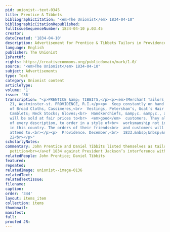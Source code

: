 ```yaml
---
pid: unionist--text-0345
title: Prentice & Tibbets
bibliographicCitation: "<em>The Unionist</em> 1834-04-10"
bibliographicCitationRepublished: 
fullIssueSequenceNumber: 1834-04-10 p.03.45
creator: 
dateCreated: '1834-04-10'
description: Advertisement for Prentice & Tibbets Tailors in Providence
language: English
publisher: The Unionist
IsPartOf: 
rights: https://creativecommons.org/publicdomain/mark/1.0/
source: "<em>The Unionist</em> 1834-04-10"
subject: Advertisements
type: Text
category: Unionist content
articleType: 
volume: '1'
issue: '36'
transcription: "<p>PRENTICE &amp; TIBBITS,</p><p><em>(Merchant Tailors,)</em></p><p>No.
  21, Westminster-st. PROVIDENCE, R.I.</p><p>  Keep constantly on hand a large assortment
  of Broad Cloths, Cassimeres,<br>  Vestings, Petersham’s, Goat’s Hair &amp; common
  Camblets; Neck Stocks; Gloves;<br>  Handkerchiefs, &amp;c. &amp;c., all of which
  will be sold at fair prices to<br>  <em>good</em>  customers. They also make clothes
  of every description, to order in a style of<br>  worksmanship not inferior to any
  in this country. The orders of their friends<br>  and customers will be punctually
  attend to.<br></p><p>  Providence. December,<br>  1833.&nbsp;&nbsp;&nbsp;&nbsp;&nbsp;&nbsp;&nbsp;&nbsp;&nbsp;&nbsp;&nbsp;
  22<br></p>"
scholarlyNotes: 
commentary: John Prentice and Daniel Tibbits listed themselves as tailors on<br><a<br>  href="https://onerhodeislandfamily.files.wordpress.com/2021/06/10bf5-pages-from-1834-ri-petition-bank-of-the-us.pdf"<br>>  this
  petition<br></a>of 1834 against President Jackson’s interference with the Bank.<br>
relatedPeople: John Prentice; Daniel Tibbits
featured: 
repeated: 
relatedImage: unionist--image-0136
relatedText: 
relatedTextIssue: 
filename: 
caption: 
order: '344'
layout: items_item
collection: items
thumbnail: 
manifest: 
full: 
proofed JR: 
---
```

